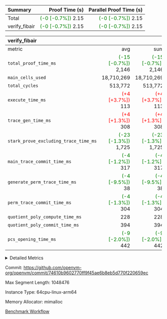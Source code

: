 | Summary | Proof Time (s) | Parallel Proof Time (s) |
|:---|---:|---:|
| Total | <span style='color: green'>(-0 [-0.7%])</span> 2.15 | <span style='color: green'>(-0 [-0.7%])</span> 2.15 |
| verify_fibair | <span style='color: green'>(-0 [-0.7%])</span> 2.15 | <span style='color: green'>(-0 [-0.7%])</span> 2.15 |


| verify_fibair |||||
|:---|---:|---:|---:|---:|
|metric|avg|sum|max|min|
| `total_proof_time_ms ` | <span style='color: green'>(-15 [-0.7%])</span> 2,146 | <span style='color: green'>(-15 [-0.7%])</span> 2,146 | <span style='color: green'>(-15 [-0.7%])</span> 2,146 | <span style='color: green'>(-15 [-0.7%])</span> 2,146 |
| `main_cells_used     ` |  18,710,269 |  18,710,269 |  18,710,269 |  18,710,269 |
| `total_cycles        ` |  513,772 |  513,772 |  513,772 |  513,772 |
| `execute_time_ms     ` | <span style='color: red'>(+4 [+3.7%])</span> 113 | <span style='color: red'>(+4 [+3.7%])</span> 113 | <span style='color: red'>(+4 [+3.7%])</span> 113 | <span style='color: red'>(+4 [+3.7%])</span> 113 |
| `trace_gen_time_ms   ` | <span style='color: red'>(+4 [+1.3%])</span> 308 | <span style='color: red'>(+4 [+1.3%])</span> 308 | <span style='color: red'>(+4 [+1.3%])</span> 308 | <span style='color: red'>(+4 [+1.3%])</span> 308 |
| `stark_prove_excluding_trace_time_ms` | <span style='color: green'>(-23 [-1.3%])</span> 1,725 | <span style='color: green'>(-23 [-1.3%])</span> 1,725 | <span style='color: green'>(-23 [-1.3%])</span> 1,725 | <span style='color: green'>(-23 [-1.3%])</span> 1,725 |
| `main_trace_commit_time_ms` | <span style='color: green'>(-4 [-1.2%])</span> 317 | <span style='color: green'>(-4 [-1.2%])</span> 317 | <span style='color: green'>(-4 [-1.2%])</span> 317 | <span style='color: green'>(-4 [-1.2%])</span> 317 |
| `generate_perm_trace_time_ms` | <span style='color: green'>(-4 [-9.5%])</span> 38 | <span style='color: green'>(-4 [-9.5%])</span> 38 | <span style='color: green'>(-4 [-9.5%])</span> 38 | <span style='color: green'>(-4 [-9.5%])</span> 38 |
| `perm_trace_commit_time_ms` | <span style='color: green'>(-4 [-1.3%])</span> 304 | <span style='color: green'>(-4 [-1.3%])</span> 304 | <span style='color: green'>(-4 [-1.3%])</span> 304 | <span style='color: green'>(-4 [-1.3%])</span> 304 |
| `quotient_poly_compute_time_ms` |  228 |  228 |  228 |  228 |
| `quotient_poly_commit_time_ms` |  394 |  394 |  394 |  394 |
| `pcs_opening_time_ms ` | <span style='color: green'>(-9 [-2.0%])</span> 442 | <span style='color: green'>(-9 [-2.0%])</span> 442 | <span style='color: green'>(-9 [-2.0%])</span> 442 | <span style='color: green'>(-9 [-2.0%])</span> 442 |



<details>
<summary>Detailed Metrics</summary>

|  | verify_program_compile_ms | total_cells | stark_prove_excluding_trace_time_ms | quotient_poly_compute_time_ms | quotient_poly_commit_time_ms | perm_trace_commit_time_ms | pcs_opening_time_ms | main_trace_commit_time_ms |
| --- | --- | --- | --- | --- | --- | --- | --- |
|  | 5 | 65,536 | 65 | 3 | 13 | 0 | 36 | 13 | 

| air_name | rows | quotient_deg | main_cols | interactions | constraints | cells |
| --- | --- | --- | --- | --- | --- | --- |
| AccessAdapterAir<2> |  | 4 |  | 5 | 11 |  | 
| AccessAdapterAir<4> |  | 4 |  | 5 | 11 |  | 
| AccessAdapterAir<8> |  | 4 |  | 5 | 11 |  | 
| FibonacciAir | 32,768 | 1 | 2 |  | 5 | 65,536 | 
| FriReducedOpeningAir |  | 4 |  | 31 | 52 |  | 
| NativePoseidon2Air<BabyBearParameters>, 1> |  | 4 |  | 176 | 555 |  | 
| PhantomAir |  | 4 |  | 3 | 4 |  | 
| ProgramAir |  | 1 |  | 1 | 4 |  | 
| VariableRangeCheckerAir |  | 1 |  | 1 | 4 |  | 
| VmAirWrapper<AluNativeAdapterAir, FieldArithmeticCoreAir> |  | 4 |  | 15 | 23 |  | 
| VmAirWrapper<BranchNativeAdapterAir, BranchEqualCoreAir<1> |  | 4 |  | 11 | 22 |  | 
| VmAirWrapper<JalNativeAdapterAir, JalCoreAir> |  | 4 |  | 7 | 6 |  | 
| VmAirWrapper<NativeAdapterAir<2, 0>, PublicValuesCoreAir> |  | 4 |  | 11 | 22 |  | 
| VmAirWrapper<NativeLoadStoreAdapterAir<1>, NativeLoadStoreCoreAir<1> |  | 4 |  | 15 | 16 |  | 
| VmAirWrapper<NativeLoadStoreAdapterAir<4>, NativeLoadStoreCoreAir<4> |  | 4 |  | 15 | 16 |  | 
| VmAirWrapper<NativeVectorizedAdapterAir<4>, FieldExtensionCoreAir> |  | 4 |  | 15 | 23 |  | 
| VmConnectorAir |  | 4 |  | 3 | 8 |  | 
| VolatileBoundaryAir |  | 4 |  | 4 | 16 |  | 

| group | trace_gen_time_ms | total_proof_time_ms | total_cycles | total_cells | stark_prove_excluding_trace_time_ms | quotient_poly_compute_time_ms | quotient_poly_commit_time_ms | perm_trace_commit_time_ms | pcs_opening_time_ms | main_trace_commit_time_ms | main_cells_used | generate_perm_trace_time_ms | execute_time_ms |
| --- | --- | --- | --- | --- | --- | --- | --- | --- | --- | --- | --- | --- | --- |
| verify_fibair | 308 | 2,146 | 513,772 | 43,401,880 | 1,725 | 228 | 394 | 304 | 442 | 317 | 18,710,269 | 38 | 113 | 

| group | air_name | rows | prep_cols | perm_cols | main_cols | cells |
| --- | --- | --- | --- | --- | --- | --- |
| verify_fibair | AccessAdapterAir<2> | 65,536 |  | 12 | 11 | 1,507,328 | 
| verify_fibair | AccessAdapterAir<4> | 32,768 |  | 12 | 13 | 819,200 | 
| verify_fibair | AccessAdapterAir<8> | 128 |  | 12 | 17 | 3,712 | 
| verify_fibair | FriReducedOpeningAir | 1,024 |  | 36 | 25 | 62,464 | 
| verify_fibair | NativePoseidon2Air<BabyBearParameters>, 1> | 16,384 |  | 216 | 399 | 10,076,160 | 
| verify_fibair | PhantomAir | 16,384 |  | 8 | 6 | 229,376 | 
| verify_fibair | ProgramAir | 8,192 |  | 8 | 10 | 147,456 | 
| verify_fibair | VariableRangeCheckerAir | 262,144 | 2 | 8 | 1 | 2,359,296 | 
| verify_fibair | VmAirWrapper<AluNativeAdapterAir, FieldArithmeticCoreAir> | 262,144 |  | 20 | 29 | 12,845,056 | 
| verify_fibair | VmAirWrapper<BranchNativeAdapterAir, BranchEqualCoreAir<1> | 131,072 |  | 16 | 23 | 5,111,808 | 
| verify_fibair | VmAirWrapper<JalNativeAdapterAir, JalCoreAir> | 16,384 |  | 12 | 9 | 344,064 | 
| verify_fibair | VmAirWrapper<NativeLoadStoreAdapterAir<1>, NativeLoadStoreCoreAir<1> | 131,072 |  | 24 | 22 | 6,029,312 | 
| verify_fibair | VmAirWrapper<NativeLoadStoreAdapterAir<4>, NativeLoadStoreCoreAir<4> | 16,384 |  | 24 | 31 | 901,120 | 
| verify_fibair | VmAirWrapper<NativeVectorizedAdapterAir<4>, FieldExtensionCoreAir> | 8,192 |  | 20 | 38 | 475,136 | 
| verify_fibair | VmConnectorAir | 2 | 1 | 8 | 4 | 24 | 
| verify_fibair | VolatileBoundaryAir | 131,072 |  | 8 | 11 | 2,490,368 | 

</details>


Commit: https://github.com/openvm-org/openvm/commit/74610b9602770ff9f45ae6b8eb5d770f220659ec

Max Segment Length: 1048476

Instance Type: 64cpu-linux-arm64

Memory Allocator: mimalloc

[Benchmark Workflow](https://github.com/openvm-org/openvm/actions/runs/13076180546)
